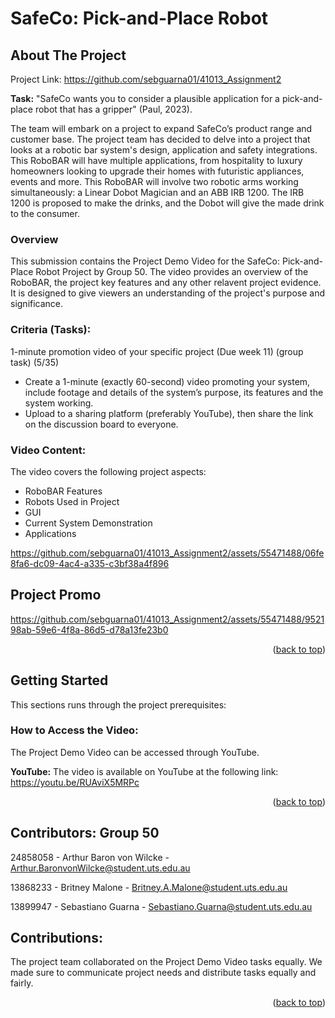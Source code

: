 # SafeCo: Pick-and-Place Robot

<!-- ABOUT THE PROJECT -->
## About The Project
Project Link: https://github.com/sebguarna01/41013_Assignment2

**Task:** "SafeCo wants you to consider a plausible application for a pick-and-place robot that has a gripper" (Paul, 2023).

The team will embark on a project to expand SafeCo’s product range and customer base. The project team has decided to delve into a project that looks at a robotic bar system's design, application and safety integrations. This RoboBAR will have multiple applications, from hospitality to luxury homeowners looking to upgrade their homes with futuristic appliances, events and more. This RoboBAR will involve two robotic arms working simultaneously: a Linear Dobot Magician and an ABB IRB 1200. The IRB 1200 is proposed to make the drinks, and the Dobot will give the made drink to the consumer.

### Overview
This submission contains the Project Demo Video for the SafeCo: Pick-and-Place Robot Project by Group 50. The video provides an overview of the RoboBAR, the project key features and any other relavent project evidence. It is designed to give viewers an understanding of the project's purpose and significance.

### Criteria (Tasks):
1-minute promotion video of your specific project (Due week 11) (group task) (5/35)

* Create a 1-minute (exactly 60-second) video promoting your system, include footage and details of the system’s purpose, its features and the system working.
* Upload to a sharing platform (preferably YouTube), then share the link on the discussion board to everyone.

### Video Content:
The video covers the following project aspects: 
* RoboBAR Features
* Robots Used in Project
* GUI
* Current System Demonstration
* Applications

https://github.com/sebguarna01/41013_Assignment2/assets/55471488/06fe8fa6-dc09-4ac4-a335-c3bf38a4f896

## Project Promo
https://github.com/sebguarna01/41013_Assignment2/assets/55471488/952198ab-59e6-4f8a-86d5-d78a13fe23b0

<p align="right">(<a href="#readme-top">back to top</a>)</p>

<!-- GETTING STARTED -->
## Getting Started
This sections runs through the project prerequisites:

### How to Access the Video:
The Project Demo Video can be accessed through YouTube.

**YouTube:**
The video is available on YouTube at the following link: https://youtu.be/RUAviX5MRPc

<p align="right">(<a href="#readme-top">back to top</a>)</p>

<!-- CONTRIBUTORS -->
## Contributors: Group 50
24858058 - Arthur Baron von Wilcke - Arthur.BaronvonWilcke@student.uts.edu.au

13868233 - Britney Malone - Britney.A.Malone@student.uts.edu.au

13899947 - Sebastiano Guarna - Sebastiano.Guarna@student.uts.edu.au

<!-- CONTRIBUTIONS -->
## Contributions:
The project team collaborated on the Project Demo Video tasks equally. We made sure to communicate project needs and distribute tasks equally and fairly.

<p align="right">(<a href="#readme-top">back to top</a>)</p>
